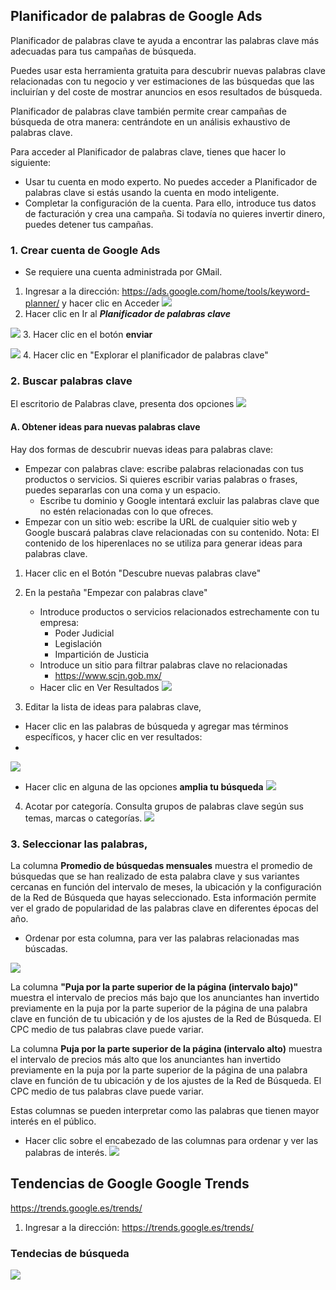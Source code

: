 



## Planificador de palabras de Google Ads
Planificador de palabras clave te ayuda a encontrar las palabras clave más adecuadas para tus campañas de búsqueda.

Puedes usar esta herramienta gratuita para descubrir nuevas palabras clave relacionadas con tu negocio y ver estimaciones de las búsquedas que las incluirían y del coste de mostrar anuncios en esos resultados de búsqueda.

Planificador de palabras clave también permite crear campañas de búsqueda de otra manera: centrándote en un análisis exhaustivo de palabras clave.

Para acceder al Planificador de palabras clave, tienes que hacer lo siguiente:

- Usar tu cuenta en modo experto. No puedes acceder a Planificador de palabras clave si estás usando la cuenta en modo inteligente.
- Completar la configuración de la cuenta. Para ello, introduce tus datos de facturación y crea una campaña. Si todavía no quieres invertir dinero, puedes detener tus campañas.


### 1. Crear cuenta de Google Ads
- Se requiere una cuenta administrada por GMail.

1. Ingresar a la dirección: https://ads.google.com/home/tools/keyword-planner/ y hacer clic en Acceder
![](https://i.imgur.com/tDX1BhD.png)
2. Hacer clic en Ir al ***Planificador de palabras clave***

![](https://i.imgur.com/o0z8TEc.png.  )
3. Hacer clic en el botón **enviar**

![](https://i.imgur.com/Jzc9lZg.png)
4. Hacer clic en "Explorar el planificador de palabras clave"

### 2. Buscar palabras clave
El escritorio de Palabras clave, presenta dos opciones 
![](https://i.imgur.com/5mutZvZ.png)

#### A. Obtener ideas para nuevas palabras clave
Hay dos formas de descubrir nuevas ideas para palabras clave:
- Empezar con palabras clave: escribe palabras relacionadas con tus productos o servicios. Si quieres escribir varias palabras o frases, puedes separarlas con una coma y un espacio.
	- Escribe tu dominio y Google intentará excluir las palabras clave que no estén relacionadas con lo que ofreces.
- Empezar con un sitio web: escribe la URL de cualquier sitio web y Google buscará palabras clave relacionadas con su contenido. Nota: El contenido de los hiperenlaces no se utiliza para generar ideas para palabras clave.

1. Hacer clic en el Botón "Descubre nuevas palabras clave"
2. En la pestaña "Empezar con palabras clave" 
	- Introduce productos o servicios relacionados estrechamente con tu empresa: 
		- Poder Judicial
		- Legislación
		- Impartición de Justicia
	- Introduce un sitio para filtrar palabras clave no relacionadas 
		- https://www.scjn.gob.mx/
	- Hacer clic en Ver Resultados
![](https://i.imgur.com/bQjv9kL.png)

3. Editar la lista de ideas para palabras clave, 
- Hacer clic en las palabras de búsqueda y agregar mas términos específicos, y hacer clic en ver resultados:
-
![](https://i.imgur.com/qmdE12C.png)

- Hacer clic en alguna de las opciones **amplia tu búsqueda**
![](https://i.imgur.com/zM3d0yR.png)

4. Acotar por categoría. Consulta grupos de palabras clave según sus temas, marcas o categorías.
![](https://i.imgur.com/IybiXjP.png)

### 3. Seleccionar las palabras,
La columna **Promedio de búsquedas mensuales** muestra el promedio de búsquedas que se han realizado de esta palabra clave y sus variantes cercanas en función del intervalo de meses, la ubicación y la configuración de la Red de Búsqueda que hayas seleccionado. Esta información permite ver el grado de popularidad de las palabras clave en diferentes épocas del año.
- Ordenar por esta columna, para ver las palabras relacionadas mas búscadas.

![](https://i.imgur.com/gjMkSo8.png)

La columna **"Puja por la parte superior de la página (intervalo bajo)"** muestra el intervalo de precios más bajo que los anunciantes han invertido previamente en la puja por la parte superior de la página de una palabra clave en función de tu ubicación y de los ajustes de la Red de Búsqueda. El CPC medio de tus palabras clave puede variar.

La columna **Puja por la parte superior de la página (intervalo alto)** muestra el intervalo de precios más alto que los anunciantes han invertido previamente en la puja por la parte superior de la página de una palabra clave en función de tu ubicación y de los ajustes de la Red de Búsqueda. El CPC medio de tus palabras clave puede variar.

Estas columnas se pueden interpretar como las palabras que tienen mayor interés en el público.

- Hacer clic sobre el encabezado de las columnas para ordenar y ver las palabras de interés.
![](https://i.imgur.com/PfZ1cs8.png)


## Tendencias de Google Google Trends

https://trends.google.es/trends/

1. Ingresar a la dirección: https://trends.google.es/trends/ 

### Tendecias de  búsqueda

![](https://i.imgur.com/quc6D1l.png)
<!--stackedit_data:
eyJoaXN0b3J5IjpbODE0NjUzNTg1LC0xNDU0MzM4OTA0LDc5NT
M2ODAzM119
-->